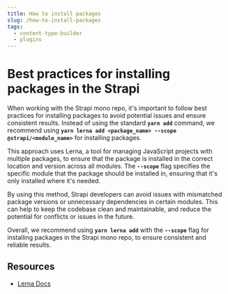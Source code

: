 ```yaml
---
title: How to install packages
slug: /how-to-install-packages
tags:
  - content-type-builder
  - plugins
---
```


# Best practices for installing packages in the Strapi

When working with the Strapi mono repo, it's important to follow best practices for installing packages to avoid potential issues and ensure consistent results. Instead of using the standard **`yarn add`** command, we recommend using **`yarn lerna add <package_name> --scope @strapi/<module_name>`** for installing packages.

This approach uses Lerna, a tool for managing JavaScript projects with multiple packages, to ensure that the package is installed in the correct location and version across all modules. The **`--scope`** flag specifies the specific module that the package should be installed in, ensuring that it's only installed where it's needed.

By using this method, Strapi developers can avoid issues with mismatched package versions or unnecessary dependencies in certain modules. This can help to keep the codebase clean and maintainable, and reduce the potential for conflicts or issues in the future.

Overall, we recommend using **`yarn lerna add`** with the **`--scope`** flag for installing packages in the Strapi mono repo, to ensure consistent and reliable results.

## Resources

- [Lerna Docs](https://futurestud.io/tutorials/lerna-install-dependencies-for-a-specific-package)
